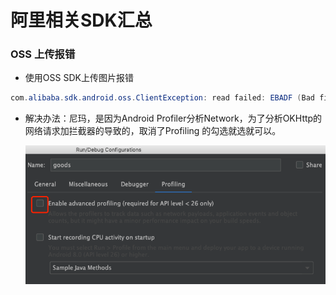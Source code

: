 阿里相关SDK汇总
==============

### OSS 上传报错 

- 使用OSS SDK上传图片报错
```java
com.alibaba.sdk.android.oss.ClientException: read failed: EBADF (Bad file descriptor) [ErrorMessage]: read failed: EBADF (Bad file descriptor)
```
- 解决办法：尼玛，是因为Android Profiler分析Network，为了分析OKHttp的网络请求加拦截器的导致的，取消了Profiling 的勾选就选就可以。

  ![profiling](/images/profiling.png)

